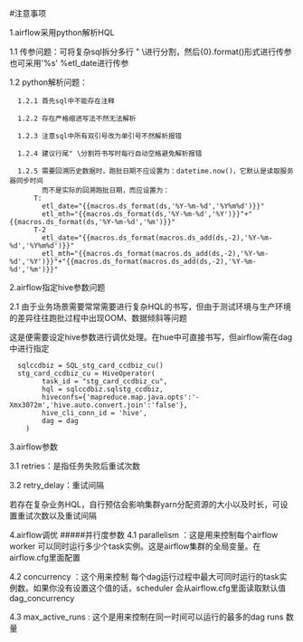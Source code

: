 #注意事项

1.airflow采用python解析HQL

  1.1 传参问题：可将复杂sql拆分多行 " \进行分割，然后{0}.format()形式进行传参
              也可采用'%s' %etl_date进行传参

  1.2 python解析问题：

      1.2.1 首先sql中不能存在注释

      1.2.2 存在严格缩进写法不然无法解析

      1.2.3 注意sql中所有双引号改为单引号不然解析报错

      1.2.4 建议行尾" \分割符书写时每行自动空格避免解析报错
      
      1.2.5 需要回溯历史数据时，跑批日期不应设置为：datetime.now()，它默认是读取服务器同步时间
            而不是实际的回溯跑批日期，而应设置为：
          T:
            etl_date="{{macros.ds_format(ds,'%Y-%m-%d','%Y%m%d')}}"
            etl_mth="{{macros.ds_format(ds,'%Y-%m-%d','%Y')}}"+"{{macros.ds_format(ds,'%Y-%m-%d','%m')}}"
          T-2
            etl_date="{{macros.ds_format(macros.ds_add(ds,-2),'%Y-%m-%d','%Y%m%d')}}"
            etl_mth="{{macros.ds_format(macros.ds_add(ds,-2),'%Y-%m-%d','%Y')}}"+"{{macros.ds_format(macros.ds_add(ds,-2),'%Y-%m-%d','%m')}}"
  
2.airflow指定hive参数问题

  2.1 由于业务场景需要常常需要进行复杂HQL的书写，但由于测试环境与生产环境的差异往往跑批过程中出现OOM、数据倾斜等问题
  
   这是便需要设定hive参数进行调优处理。在hue中可直接书写，但airflow需在dag中进行指定
      
      sqlccdbiz = SQL_stg_card_ccdbiz_cu()
      stg_card_ccdbiz_cu = HiveOperator(
            task_id = "stg_card_ccdbiz_cu",
            hql = sqlccdbiz.sqlstg_ccdbiz,
            hiveconfs={'mapreduce.map.java.opts':'-Xmx3072m','hive.auto.convert.join':'false'},
            hive_cli_conn_id = 'hive',
            dag = dag
      	)
3.airflow参数

  3.1 retries：是指任务失败后重试次数
  
  3.2 retry_delay：重试间隔
  
  若存在复杂业务HQL，自行预估会影响集群yarn分配资源的大小以及时长，可设置重试次数以及重试间隔
  
4.airflow调优
  #####并行度参数
  4.1 parallelism ：这是用来控制每个airflow worker 可以同时运行多少个task实例。这是airflow集群的全局变量。在airflow.cfg里面配置
  
  4.2 concurrency ：这个用来控制 每个dag运行过程中最大可同时运行的task实例数。如果你没有设置这个值的话，scheduler 会从airflow.cfg里面读取默认值 dag_concurrency

  4.3 max_active_runs : 这个是用来控制在同一时间可以运行的最多的dag runs 数量
